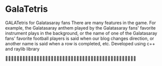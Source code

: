 # GalaTetris
GALATetris for Galatasaray fans 
There are many features in the game. For example, the Galatasaray anthem played by the Galatasaray fans' favorite instrument plays in the background, or the name of one of the Galatasaray fans' favorite football players is said when our blog changes direction, or another name is said when a row is completed, etc. Developed using c++ and raylib library

🦁🦁🦁🦁🦁🦁🦁🦁🦁🦁🦁🦁🦁🦁🦁🦁🦁🦁🦁🦁🦁🦁🦁🦁🦁🦁🦁🦁🦁🦁🦁🦁🦁🦁🦁🦁🦁🦁🦁🦁🦁🦁🦁🦁🦁🦁
